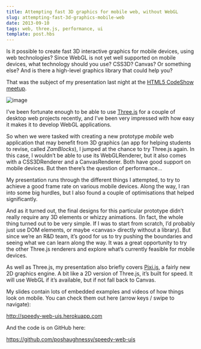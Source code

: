 ```yaml
---
title: Attempting fast 3D graphics for mobile web, without WebGL
slug: attempting-fast-3d-graphics-mobile-web
date: 2013-09-10
tags: web, three.js, performance, ui
template: post.hbs
---
```


Is it possible to create fast 3D interactive graphics for mobile
devices, using web technologies? Since WebGL is not yet well supported
on mobile devices, what technology should you use? CSS3D? Canvas? Or
something else? And is there a high-level graphics library that could
help you?

That was the subject of my presentation last night at the [HTML5
CodeShow
meetup](http://www.meetup.com/HTML5-CodeShow/events/135509012/).

![image](http://33.media.tumblr.com/62932df29a663f5da584b0b5892c35ce/tumblr_inline_msxf4bfsF31qz4rgp.jpg)

I’ve been fortunate enough to be able to use
[Three.js](http://threejs.org/) for a couple
of desktop web projects recently, and I’ve been very impressed with how
easy it makes it to develop WebGL applications.

So when we were tasked with creating a new prototype *mobile* web
application that may benefit from 3D graphics (an app for helping
students to revise, called *ZamBlocks*), I jumped at the chance to try
Three.js again. In this case, I wouldn’t be able to use its
WebGLRenderer, but it also comes with a CSS3DRenderer and a
CanvasRenderer. Both have good support on mobile devices. But then
there’s the question of performance…

My presentation runs through the different things I attempted, to
try to achieve a good frame rate on various mobile devices. Along the
way, I ran into some big hurdles, but I also found a couple of
optimisations that helped significantly.

And as it turned out, the final designs for this particular
prototype didn’t really require any 3D elements or whizzy animations.
(In fact, the whole thing turned out to be very simple. If I was to
start from scratch, I’d probably just use DOM elements, or maybe
&lt;canvas&gt; directly without a library). But since we’re
an R&D team, it’s good for us to try pushing the boundaries and seeing
what we can learn along the way. It was a great opportunity
to try the other Three.js renderers and explore what’s currently
feasible for mobile devices.

As well as Three.js, my presentation also briefly covers
[Pixi.js](http://www.pixijs.com/), a fairly new 2D graphics engine. A
bit like a 2D version of Three.js, it’s built for speed. It will use
WebGL if it’s available, but if not fall back to Canvas.

My slides contain lots of embedded examples and videos of how things
look on mobile. You can check them out here (arrow keys / swipe to
navigate):

<http://speedy-web-uis.herokuapp.com>

And the code is on GitHub here:

<https://github.com/poshaughnessy/speedy-web-uis>

